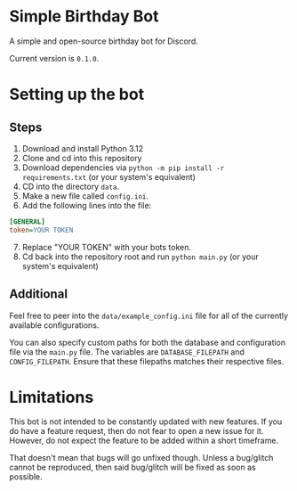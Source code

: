 # Simple Birthday Bot
A simple and open-source birthday bot for Discord.

Current version is `0.1.0`.

# Setting up the bot
## Steps
1. Download and install Python 3.12
2. Clone and cd into this repository
3. Download dependencies via `python -m pip install -r requirements.txt` (or your system's equivalent)
4. CD into the directory `data`.
5. Make a new file called `config.ini`.
6. Add the following lines into the file: 
```ini
[GENERAL]
token=YOUR TOKEN
```
7. Replace "YOUR TOKEN" with your bots token.
8. Cd back into the repository root and run `python main.py` (or your system's equivalent)

## Additional
Feel free to peer into the `data/example_config.ini` file for all of the currently available configurations.

You can also specify custom paths for both the database and configuration file via the `main.py` file. The variables are
`DATABASE_FILEPATH` and `CONFIG_FILEPATH`. Ensure that these filepaths matches their respective files. 

# Limitations
This bot is not intended to be constantly updated with new features. If you do have a feature request, then do not fear
to open a new issue for it. However, do not expect the feature to be added within a short timeframe.

That doesn't mean that bugs will go unfixed though. Unless a bug/glitch cannot be reproduced, then said bug/glitch will
be fixed as soon as possible.